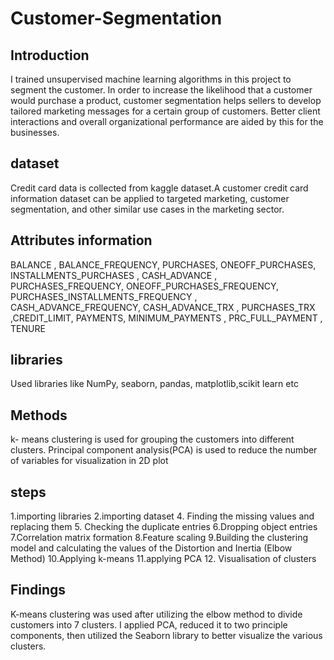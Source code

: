 # Customer-Segmentation
## Introduction
I trained unsupervised machine learning algorithms in this project to segment the customer. In order to increase the likelihood that a customer would purchase a product, customer segmentation helps sellers to develop tailored marketing messages for a certain group of customers. Better client interactions and overall organizational performance are aided by this for the businesses.
## dataset
Credit card data is collected from kaggle dataset.A customer credit card information dataset can be applied to targeted marketing, customer segmentation, and other similar use cases in the marketing sector.
## Attributes information
BALANCE	, BALANCE_FREQUENCY,	PURCHASES, 	ONEOFF_PURCHASES, 	INSTALLMENTS_PURCHASES	, CASH_ADVANCE	, PURCHASES_FREQUENCY,	ONEOFF_PURCHASES_FREQUENCY, 	PURCHASES_INSTALLMENTS_FREQUENCY	, CASH_ADVANCE_FREQUENCY, 	CASH_ADVANCE_TRX	, PURCHASES_TRX	,CREDIT_LIMIT, 	PAYMENTS, 	MINIMUM_PAYMENTS	, PRC_FULL_PAYMENT	, TENURE
## libraries
Used libraries like NumPy, seaborn, pandas, matplotlib,scikit learn etc
## Methods
k- means clustering is used for grouping the customers into different clusters.
Principal component analysis(PCA) is used to reduce the number of variables for visualization in 2D plot
## steps
1.importing libraries
2.importing dataset
4. Finding the missing values and replacing them
5. Checking the duplicate entries
6.Dropping object entries
7.Correlation matrix formation
8.Feature scaling
9.Building the clustering model and calculating the values of the Distortion and Inertia (Elbow Method)
10.Applying k-means
11.applying PCA
12. Visualisation of clusters
## Findings
K-means clustering was used after utilizing the elbow method to divide customers into 7 clusters.
I applied PCA, reduced it to two principle components, then utilized the Seaborn library to better visualize the various clusters.
